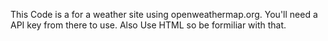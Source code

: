 This Code is a for a weather site using openweathermap.org.
You'll need a API key from there to use.
Also Use HTML so be formiliar with that. 
